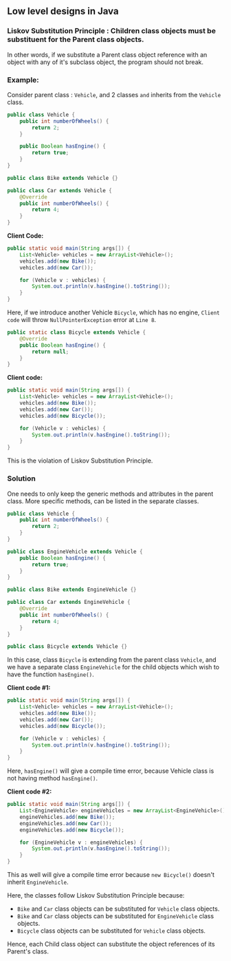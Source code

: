 ## Low level designs in Java


### Liskov Substitution Principle : Children class objects must be substituent for the Parent class objects.

In other words, if we substitute a Parent class object reference with an object with any of it's subclass object, the program should not break.

### Example:

Consider parent class : `Vehicle`, and 2 classes `` and `` inherits from the `Vehicle` class.

```java
public class Vehicle {
    public int numberOfWheels() {
        return 2;
    }

    public Boolean hasEngine() {
        return true;
    }
}
```

```java
public class Bike extends Vehicle {}
```

```java
public class Car extends Vehicle {
    @Override
    public int numberOfWheels() {
        return 4;
    }
}
```

**Client Code:**
```java
public static void main(String args[]) {
    List<Vehicle> vehicles = new ArrayList<Vehicle>();
    vehicles.add(new Bike());
    vehicles.add(new Car());

    for (Vehicle v : vehicles) {
        System.out.println(v.hasEngine().toString());
    }
}
```

Here, if we introduce another Vehicle `Bicycle`, which has no engine, `Client code` will throw `NullPointerException` error at `Line 8`.

```java
public static class Bicycle extends Vehicle {
    @Override
    public Boolean hasEngine() {
        return null;
    }
}
```

**Client code:**
```java
public static void main(String args[]) {
    List<Vehicle> vehicles = new ArrayList<Vehicle>();
    vehicles.add(new Bike());
    vehicles.add(new Car());
    vehicles.add(new Bicycle());

    for (Vehicle v : vehicles) {
        System.out.println(v.hasEngine().toString());
    }
}
```

This is the violation of Liskov Substitution Principle.

### Solution

One needs to only keep the generic methods and attributes in the parent class. More specific methods, can be listed in the separate classes.

```java
public class Vehicle {
    public int numberOfWheels() {
        return 2;
    }
}
```

```java
public class EngineVehicle extends Vehicle {
    public Boolean hasEngine() {
        return true;
    }
}
```

```java
public class Bike extends EngineVehicle {}
```

```java
public class Car extends EngineVehicle {
    @Override
    public int numberOfWheels() {
        return 4;
    }
}
```

```java
public class Bicycle extends Vehicle {}
```

In this case, class `Bicycle` is extending from the parent class `Vehicle`, and we have a separate class `EngineVehicle` for the child objects which wish to have the function `hasEngine()`. 

**Client code #1:**
```java
public static void main(String args[]) {
    List<Vehicle> vehicles = new ArrayList<Vehicle>();
    vehicles.add(new Bike());
    vehicles.add(new Car());
    vehicles.add(new Bicycle());

    for (Vehicle v : vehicles) {
        System.out.println(v.hasEngine().toString());
    }
}
```

Here, `hasEngine()` will give a compile time error, because Vehicle class is not having method `hasEngine()`. 

**Client code #2:**
```java
public static void main(String args[]) {
    List<EngineVehicle> engineVehicles = new ArrayList<EngineVehicle>();
    engineVehicles.add(new Bike());
    engineVehicles.add(new Car());
    engineVehicles.add(new Bicycle());

    for (EngineVehicle v : engineVehicles) {
        System.out.println(v.hasEngine().toString());
    }
}
```

This as well will give a compile time error because `new Bicycle()` doesn't inherit `EngineVehicle`. 

Here, the classes follow Liskov Substitution Principle because:
* `Bike` and `Car` class objects can be substituted for `Vehicle` class objects.
* `Bike` and `Car` class objects can be substituted for `EngineVehicle` class objects.
* `Bicycle` class objects can be substituted for `Vehicle` class objects.

Hence, each Child class object can substitute the object references of its Parent's class.

